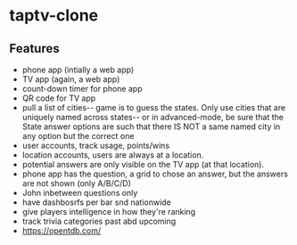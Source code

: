 # taptv-clone

## Features

* phone app (intially a web app)
* TV app (again, a web app)
* count-down timer for phone app
* QR code for TV app
* pull a list of cities-- game is to guess the states. Only use cities that are uniquely named across states-- or in advanced-mode, be sure that the State answer options are such that there IS NOT a same named city in any option but the correct one
* user accounts, track usage, points/wins
* location accounts, users are always at a location.
* potential answers are only visible on the TV app (at that location).
* phone app has the question, a grid to chose an answer, but the answers are not shown (only A/B/C/D)
* John inbetween questions only
* have dashbosrfs per bar snd nationwide 
* give players intelligence in how they're ranking
* track trivia categories past abd upcoming
* https://opentdb.com/
